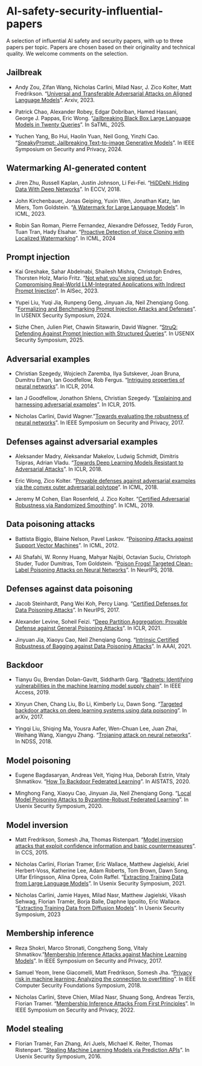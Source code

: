 # AI-safety-security-influential-papers
A selection of influential AI safety and security papers, with up to three papers per topic. Papers are chosen based on their originality and technical quality. We welcome comments on the selection.


## Jailbreak

* Andy Zou, Zifan Wang, Nicholas Carlini, Milad Nasr, J. Zico Kolter, Matt Fredrikson. “[Universal and Transferable Adversarial Attacks on Aligned Language Models](https://arxiv.org/abs/2307.15043)”. Arxiv, 2023. 

* Patrick Chao, Alexander Robey, Edgar Dobriban, Hamed Hassani, George J. Pappas, Eric Wong. “[Jailbreaking Black Box Large Language Models in Twenty Queries](https://arxiv.org/abs/2310.08419)”. In SaTML, 2025. 

* Yuchen Yang, Bo Hui, Haolin Yuan, Neil Gong, Yinzhi Cao. “[SneakyPrompt: Jailbreaking Text-to-image Generative Models](https://arxiv.org/abs/2305.12082)”. In IEEE Symposium on Security and Privacy, 2024. 


## Watermarking AI-generated content

* Jiren Zhu, Russell Kaplan, Justin Johnson, Li Fei-Fei. “[HiDDeN: Hiding Data With Deep Networks](https://arxiv.org/abs/1807.09937)”. In ECCV, 2018.

* John Kirchenbauer, Jonas Geiping, Yuxin Wen, Jonathan Katz, Ian Miers, Tom Goldstein. “[A Watermark for Large Language Models](https://arxiv.org/abs/2301.10226)”. In ICML, 2023.

* Robin San Roman, Pierre Fernandez, Alexandre Défossez, Teddy Furon, Tuan Tran, Hady Elsahar. “[Proactive Detection of Voice Cloning with Localized Watermarking](https://arxiv.org/abs/2401.17264)”. In ICML, 2024


## Prompt injection

* Kai Greshake, Sahar Abdelnabi, Shailesh Mishra, Christoph Endres, Thorsten Holz, Mario Fritz. “[Not what you've signed up for: Compromising Real-World LLM-Integrated Applications with Indirect Prompt Injection](https://arxiv.org/abs/2302.12173)”. In AISec, 2023. 

* Yupei Liu, Yuqi Jia, Runpeng Geng, Jinyuan Jia, Neil Zhenqiang Gong. “[Formalizing and Benchmarking Prompt Injection Attacks and Defenses](https://arxiv.org/abs/2310.12815)”. In USENIX Security Symposium, 2024.

* Sizhe Chen, Julien Piet, Chawin Sitawarin, David Wagner. “[StruQ: Defending Against Prompt Injection with Structured Queries](https://arxiv.org/abs/2402.06363)”. In USENIX Security Symposium, 2025.


## Adversarial examples

* Christian Szegedy, Wojciech Zaremba, Ilya Sutskever, Joan Bruna, Dumitru Erhan, Ian Goodfellow, Rob Fergus. “[Intriguing properties of neural networks](https://arxiv.org/abs/1312.6199)”. In ICLR, 2014. 

* Ian J Goodfellow, Jonathon Shlens, Christian Szegedy. “[Explaining and harnessing adversarial examples](https://arxiv.org/abs/1412.6572)”. In ICLR, 2015.

* Nicholas Carlini, David Wagner.”[Towards evaluating the robustness of neural networks](https://arxiv.org/abs/1608.04644)”. In  IEEE Symposium on Security and Privacy, 2017. 


## Defenses against adversarial examples

* Aleksander Madry, Aleksandar Makelov, Ludwig Schmidt, Dimitris Tsipras, Adrian Vladu. “[Towards Deep Learning Models Resistant to Adversarial Attacks](https://arxiv.org/abs/1706.06083)”. In ICLR, 2018.

* Eric Wong, Zico Kolter. “[Provable defenses against adversarial examples via the convex outer adversarial polytope](https://arxiv.org/abs/1711.00851)”. In ICML, 2018.

* Jeremy M Cohen, Elan Rosenfeld, J. Zico Kolter. “[Certified Adversarial Robustness via Randomized Smoothing](https://arxiv.org/abs/1902.02918)”. In ICML, 2019. 


## Data poisoning attacks

* Battista Biggio, Blaine Nelson, Pavel Laskov. “[Poisoning Attacks against Support Vector Machines](https://arxiv.org/abs/1206.6389)”. In ICML, 2012.
  
* Ali Shafahi, W. Ronny Huang, Mahyar Najibi, Octavian Suciu, Christoph Studer, Tudor Dumitras, Tom Goldstein. “[​​Poison Frogs! Targeted Clean-Label Poisoning Attacks on Neural Networks](https://arxiv.org/abs/1804.00792)”. In NeurIPS, 2018.

## Defenses against data poisoning

* Jacob Steinhardt, Pang Wei Koh, Percy Liang. “[Certified Defenses for Data Poisoning Attacks](https://arxiv.org/abs/1706.03691)”. In NeurIPS, 2017. 

* Alexander Levine, Soheil Feizi. “[Deep Partition Aggregation: Provable Defense against General Poisoning Attacks](https://arxiv.org/abs/2006.14768)”. In ICLR, 2021.
  
* Jinyuan Jia, Xiaoyu Cao, Neil Zhenqiang Gong. “[Intrinsic Certified Robustness of Bagging against Data Poisoning Attacks](https://arxiv.org/abs/2008.04495)”. In AAAI, 2021. 


## Backdoor 

* Tianyu Gu, Brendan Dolan-Gavitt, Siddharth Garg. “[Badnets: Identifying vulnerabilities in the machine learning model supply chain](https://arxiv.org/abs/1708.06733)”. In IEEE Access, 2019.
  
* Xinyun Chen, Chang Liu, Bo Li, Kimberly Lu, Dawn Song. “[Targeted backdoor attacks on deep learning systems using data poisoning](https://arxiv.org/abs/1712.05526)”. In arXiv, 2017.
  
* Yingqi Liu, Shiqing Ma, Yousra Aafer, Wen-Chuan Lee, Juan Zhai, Weihang Wang, Xiangyu Zhang. “[Trojaning attack on neural networks](https://www.ndss-symposium.org/wp-content/uploads/2018/02/ndss2018_03A-5_Liu_paper.pdf)”. In NDSS, 2018. 


## Model poisoning

* Eugene Bagdasaryan, Andreas Veit, Yiqing Hua, Deborah Estrin, Vitaly Shmatikov. “[How To Backdoor Federated Learning](https://arxiv.org/abs/1807.00459)”. In AISTATS, 2020.
  
* Minghong Fang, Xiaoyu Cao, Jinyuan Jia, Neil Zhenqiang Gong. “[Local Model Poisoning Attacks to Byzantine-Robust Federated Learning](https://arxiv.org/abs/1911.11815)”. In Usenix Security Symposium, 2020.



## Model inversion

* Matt Fredrikson, Somesh Jha, Thomas Ristenpart. “[Model inversion attacks that exploit confidence information and basic countermeasures](https://dl.acm.org/doi/10.1145/2810103.2813677)”. In CCS, 2015.

* Nicholas Carlini, Florian Tramer, Eric Wallace, Matthew Jagielski, Ariel Herbert-Voss, Katherine Lee, Adam Roberts, Tom Brown, Dawn Song, Ulfar Erlingsson, Alina Oprea, Colin Raffel. “[Extracting Training Data from Large Language Models](https://arxiv.org/abs/2012.07805)”. In Usenix Security Symposium, 2021.

* Nicholas Carlini, Jamie Hayes, Milad Nasr, Matthew Jagielski, Vikash Sehwag, Florian Tramèr, Borja Balle, Daphne Ippolito, Eric Wallace. “[Extracting Training Data from Diffusion Models](https://arxiv.org/abs/2301.13188)”. In Usenix Security Symposium, 2023


## Membership inference

* Reza Shokri, Marco Stronati, Congzheng Song, Vitaly Shmatikov.”[Membership Inference Attacks against Machine Learning Models](https://arxiv.org/abs/1610.05820)”. In IEEE Symposium on Security and Privacy, 2017. 

* Samuel Yeom, Irene Giacomelli, Matt Fredrikson, Somesh Jha. “[Privacy risk in machine learning: Analyzing the connection to overfitting](https://arxiv.org/abs/1709.01604)”. In IEEE Computer Security Foundations Symposium, 2018.

* Nicholas Carlini, Steve Chien, Milad Nasr, Shuang Song, Andreas Terzis, Florian Tramer. “[Membership Inference Attacks From First Principles](https://arxiv.org/abs/2112.03570)”. In IEEE Symposium on Security and Privacy, 2022.



## Model stealing

* Florian Tramèr, Fan Zhang, Ari Juels, Michael K. Reiter, Thomas Ristenpart. “[Stealing Machine Learning Models via Prediction APIs](https://arxiv.org/abs/1609.02943)”. In Usenix Security Symposium, 2016.


